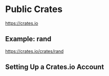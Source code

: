 # Public Crates

https://crates.io

## Example: rand

https://crates.io/crates/rand

## Setting Up a Crates.io Account
